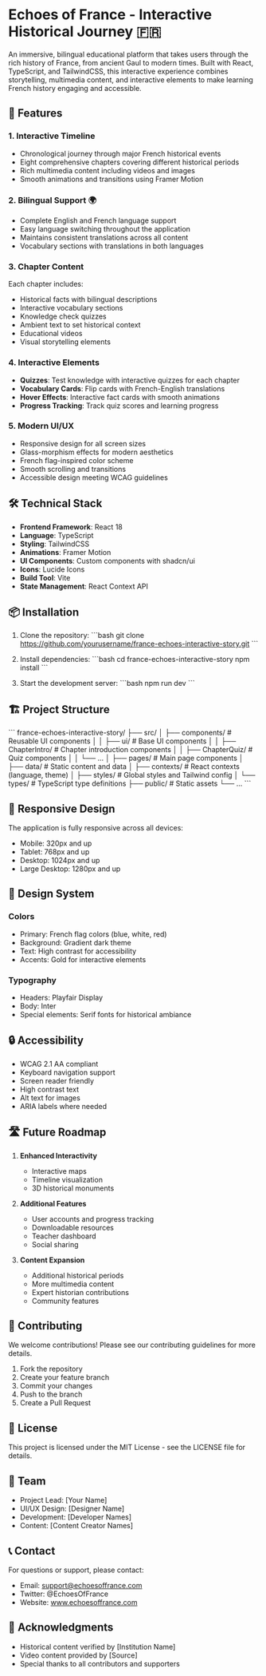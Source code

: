 # Echoes of France - Interactive Historical Journey 🇫🇷

An immersive, bilingual educational platform that takes users through the rich history of France, from ancient Gaul to modern times. Built with React, TypeScript, and TailwindCSS, this interactive experience combines storytelling, multimedia content, and interactive elements to make learning French history engaging and accessible.

## 🌟 Features

### 1. Interactive Timeline
- Chronological journey through major French historical events
- Eight comprehensive chapters covering different historical periods
- Rich multimedia content including videos and images
- Smooth animations and transitions using Framer Motion

### 2. Bilingual Support 🌍
- Complete English and French language support
- Easy language switching throughout the application
- Maintains consistent translations across all content
- Vocabulary sections with translations in both languages

### 3. Chapter Content
Each chapter includes:
- Historical facts with bilingual descriptions
- Interactive vocabulary sections
- Knowledge check quizzes
- Ambient text to set historical context
- Educational videos
- Visual storytelling elements

### 4. Interactive Elements
- **Quizzes**: Test knowledge with interactive quizzes for each chapter
- **Vocabulary Cards**: Flip cards with French-English translations
- **Hover Effects**: Interactive fact cards with smooth animations
- **Progress Tracking**: Track quiz scores and learning progress

### 5. Modern UI/UX
- Responsive design for all screen sizes
- Glass-morphism effects for modern aesthetics
- French flag-inspired color scheme
- Smooth scrolling and transitions
- Accessible design meeting WCAG guidelines

## 🛠️ Technical Stack

- **Frontend Framework**: React 18
- **Language**: TypeScript
- **Styling**: TailwindCSS
- **Animations**: Framer Motion
- **UI Components**: Custom components with shadcn/ui
- **Icons**: Lucide Icons
- **Build Tool**: Vite
- **State Management**: React Context API

## 📦 Installation

1. Clone the repository:
\`\`\`bash
git clone https://github.com/yourusername/france-echoes-interactive-story.git
\`\`\`

2. Install dependencies:
\`\`\`bash
cd france-echoes-interactive-story
npm install
\`\`\`

3. Start the development server:
\`\`\`bash
npm run dev
\`\`\`

## 🏗️ Project Structure

\`\`\`
france-echoes-interactive-story/
├── src/
│   ├── components/         # Reusable UI components
│   │   ├── ui/            # Base UI components
│   │   ├── ChapterIntro/  # Chapter introduction components
│   │   ├── ChapterQuiz/   # Quiz components
│   │   └── ...
│   ├── pages/             # Main page components
│   ├── data/             # Static content and data
│   ├── contexts/         # React contexts (language, theme)
│   ├── styles/          # Global styles and Tailwind config
│   └── types/           # TypeScript type definitions
├── public/              # Static assets
└── ...
\`\`\`

## 📱 Responsive Design

The application is fully responsive across all devices:
- Mobile: 320px and up
- Tablet: 768px and up
- Desktop: 1024px and up
- Large Desktop: 1280px and up

## 🎨 Design System

### Colors
- Primary: French flag colors (blue, white, red)
- Background: Gradient dark theme
- Text: High contrast for accessibility
- Accents: Gold for interactive elements

### Typography
- Headers: Playfair Display
- Body: Inter
- Special elements: Serif fonts for historical ambiance

## 🔒 Accessibility

- WCAG 2.1 AA compliant
- Keyboard navigation support
- Screen reader friendly
- High contrast text
- Alt text for images
- ARIA labels where needed

## 🛣️ Future Roadmap

1. **Enhanced Interactivity**
   - Interactive maps
   - Timeline visualization
   - 3D historical monuments

2. **Additional Features**
   - User accounts and progress tracking
   - Downloadable resources
   - Teacher dashboard
   - Social sharing

3. **Content Expansion**
   - Additional historical periods
   - More multimedia content
   - Expert historian contributions
   - Community features

## 🤝 Contributing

We welcome contributions! Please see our contributing guidelines for more details.

1. Fork the repository
2. Create your feature branch
3. Commit your changes
4. Push to the branch
5. Create a Pull Request

## 📄 License

This project is licensed under the MIT License - see the LICENSE file for details.

## 👥 Team

- Project Lead: [Your Name]
- UI/UX Design: [Designer Name]
- Development: [Developer Names]
- Content: [Content Creator Names]

## 📞 Contact

For questions or support, please contact:
- Email: support@echoesoffrance.com
- Twitter: @EchoesOfFrance
- Website: www.echoesoffrance.com

## 🙏 Acknowledgments

- Historical content verified by [Institution Name]
- Video content provided by [Source]
- Special thanks to all contributors and supporters
